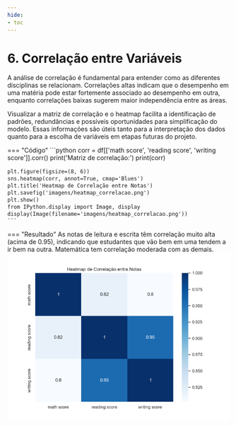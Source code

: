 ```yaml
---
hide:
- toc
---
```


# 6. Correlação entre Variáveis


A análise de correlação é fundamental para entender como as diferentes disciplinas se relacionam. Correlações altas indicam que o desempenho em uma matéria pode estar fortemente associado ao desempenho em outra, enquanto correlações baixas sugerem maior independência entre as áreas.

Visualizar a matriz de correlação e o heatmap facilita a identificação de padrões, redundâncias e possíveis oportunidades para simplificação do modelo. Essas informações são úteis tanto para a interpretação dos dados quanto para a escolha de variáveis em etapas futuras do projeto.

=== "Código"
	```python
	corr = df[['math score', 'reading score', 'writing score']].corr()
	print('Matriz de correlação:')
	print(corr)

	plt.figure(figsize=(8, 6))
	sns.heatmap(corr, annot=True, cmap='Blues')
	plt.title('Heatmap de Correlação entre Notas')
	plt.savefig('imagens/heatmap_correlacao.png')
	plt.show()
	from IPython.display import Image, display
	display(Image(filename='imagens/heatmap_correlacao.png'))
	```
=== "Resultado"
	As notas de leitura e escrita têm correlação muito alta (acima de 0.95), indicando que estudantes que vão bem em uma tendem a ir bem na outra. Matemática tem correlação moderada com as demais.
	![Heatmap de Correlação entre Notas](imagens/heatmap_correlacao.png)
